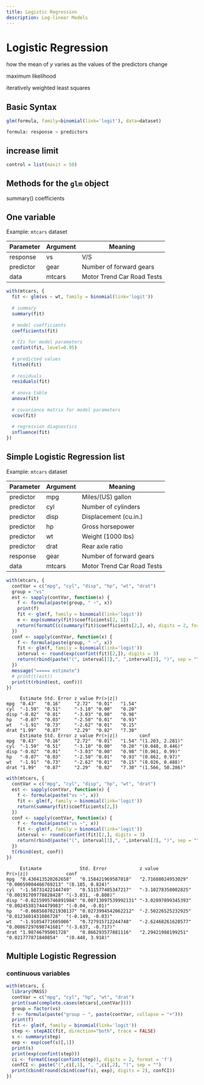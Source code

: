 ```yaml
---
title: Logistic Regression
description: Log-linear Models
---
```


# Logistic Regression
how the mean of $y$ varies as the values of the predictors change

maximum likelihood

iteratively weighted least squares 

## Basic Syntax
```r
glm(formula, family=binomial(link='logit'), data=dataset)
```

`formula: response ~ predictors`

## increase limit

```r
control = list(maxit = 50)
```

## Methods for the `glm` object

summary()
coefficients

## One variable

Example: `mtcars` dataset

| Parameter | Argument | Meaning                    |
|-----------|----------|----------------------------|
| response  | vs       | V/S                        |
| predictor | gear     | Number of forward gears    |
| data      | mtcars   | Motor Trend Car Road Tests |

```r
with(mtcars, {
  fit <- glm(vs ~ wt, family = binomial(link='logit'))
  
  # summary
  summary(fit)
  
  # model coefficients
  coefficients(fit)
  
  # CIs for model parameters
  confint(fit, level=0.95)
  
  # predicted values
  fitted(fit)
  
  # residuals
  residuals(fit) 
  
  # anova table 
  anova(fit)
  
  # covariance matrix for model parameters 
  vcov(fit)
  
  # regression diagnostics
  influence(fit)
})

```

## Simple Logistic Regression list

Example: `mtcars` dataset

| Parameter | Argument | Meaning                    |
|-----------|----------|----------------------------|
| predictor | mpg      | Miles/(US) gallon          |
| predictor | cyl      | Number of cylinders        |
| predictor | disp     | Displacement (cu.in.)      |
| predictor | hp       | Gross horsepower           |
| predictor | wt       | Weight (1000 lbs)          |
| predictor | drat     | Rear axle ratio            |
| response  | gear     | Number of forward gears    |
| data      | mtcars   | Motor Trend Car Road Tests |

```r
with(mtcars, {
  contVar = c("mpg", "cyl", "disp", "hp", "wt", "drat")
  group = "vs"
  est <- sapply(contVar, function(x) {
    f <- formula(paste(group, " ~", x))
    print(f)
    fit <- glm(f, family = binomial(link='logit'))
    e <- exp(summary(fit)$coefficients[2, 1])
    return(formatC(c(summary(fit)$coefficients[2,], e), digits = 2, format = "f"))
  })
  conf <- sapply(contVar, function(x) {
    f <- formula(paste(group, " ~", x))
    fit <- glm(f, family = binomial(link='logit'))
    interval <- round(exp(confint(fit)[2,]), digits = 3)
    return(rbind(paste("(", interval[1],", ",interval[2], ")", sep = "")))
  })
  message("===== estimate")
  # print(t(est))
  print(t(rbind(est, conf)))
})
```

```
     Estimate Std. Error z value Pr(>|z|)       
mpg  "0.43"   "0.16"     "2.72"  "0.01"   "1.54"
cyl  "-1.59"  "0.51"     "-3.10" "0.00"   "0.20"
disp "-0.02"  "0.01"     "-3.03" "0.00"   "0.98"
hp   "-0.07"  "0.03"     "-2.50" "0.01"   "0.93"
wt   "-1.91"  "0.73"     "-2.62" "0.01"   "0.15"
drat "1.99"   "0.87"     "2.29"  "0.02"   "7.30"
     Estimate Std. Error z value Pr(>|z|)        conf             
mpg  "0.43"   "0.16"     "2.72"  "0.01"   "1.54" "(1.203, 2.281)" 
cyl  "-1.59"  "0.51"     "-3.10" "0.00"   "0.20" "(0.048, 0.446)" 
disp "-0.02"  "0.01"     "-3.03" "0.00"   "0.98" "(0.961, 0.99)"  
hp   "-0.07"  "0.03"     "-2.50" "0.01"   "0.93" "(0.862, 0.97)"  
wt   "-1.91"  "0.73"     "-2.62" "0.01"   "0.15" "(0.026, 0.488)" 
drat "1.99"   "0.87"     "2.29"  "0.02"   "7.30" "(1.566, 50.286)"
```

````r
with(mtcars, {
  contVar = c("mpg", "cyl", "disp", "hp", "wt", "drat")
  est <- sapply(contVar, function(x) {
    f <- formula(paste("vs ~", x))
    fit <- glm(f, family = binomial(link='logit'))
    return(summary(fit)$coefficients[2,])
  })
  conf <- sapply(contVar, function(x) {
    f <- formula(paste("vs ~", x))
    fit <- glm(f, family = binomial(link='logit'))
    interval <- round(confint(fit)[2,], digits = 3)
    return(rbind(paste("(", interval[1],", ",interval[2], ")", sep = "")))
  })
  t(rbind(est, conf))
})
````

```
     Estimate              Std. Error            z value             Pr(>|z|)              conf              
mpg  "0.430413520262658"   "0.158421969587018"   "2.71688024953029"  "0.00659004466769213" "(0.185, 0.824)"  
cyl  "-1.58731422144749"   "0.511577485347217"   "-3.10278358002825" "0.00191709778828428" "(-3.031, -0.808)"
disp "-0.0215995746891984" "0.00713097539992131" "-3.02897899345393" "0.00245381744479983" "(-0.04, -0.01)"  
hp   "-0.0685607021930137" "0.0273994542062212"  "-2.50226525232925" "0.0123401431086728"  "(-0.149, -0.03)" 
wt   "-1.91054771605006"   "0.727915712244748"   "-2.62468261628577" "0.00867297698741681" "(-3.637, -0.717)"
drat "1.98746795001728"    "0.866293577881116"   "2.29421988199251"  "0.021777871840854"   "(0.448, 3.918)"  
```


## Multiple Logistic Regression

### continuous variables 

```r
with(mtcars, {
  library(MASS)
  contVar = c("mpg", "cyl", "hp", "wt", "drat")
  print(sum(complete.cases(mtcars[,contVar])))
  group = factor(vs)
  f <- formula(paste("group ~ ", paste(contVar, collapse = "+")))
  print(f)
  fit <- glm(f, family = binomial(link='logit'))
  step <- stepAIC(fit, direction="both", trace = FALSE)
  s <- summary(step)
  exp <- exp(coef(s)[,1])
  print(s)
  print(exp(confint(step)))
  ci <- formatC(exp(confint(step)), digits = 2, format = 'f')
  confCI <- paste("(",ci[,1], ", ",ci[,2], ")", sep = "")
  print(cbind(round(cbind(coef(s), exp), digits = 2), confCI))
})
```